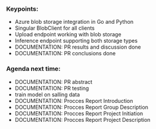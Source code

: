 ### Keypoints:

- Azure blob storage integration in Go and Python
- Singular BlobClient for all clients
- Upload endpoint working with blob storage
- Inference endpoint supporting both storage types
- DOCUMENTATION: PR results and discussion done
- DOCUMENTATION: PR conclusions done

### Agenda next time:

- DOCUMENTATION: PR abstract
- DOCUMENTATION: PR testing
- train model on salling data
- DOCUMENTATION: Procces Report Introduction
- DOCUMENTATION: Procces Report Group Description
- DOCUMENTATION: Procces Report Project Initiation
- DOCUMENTATION: Procces Report Project Description
